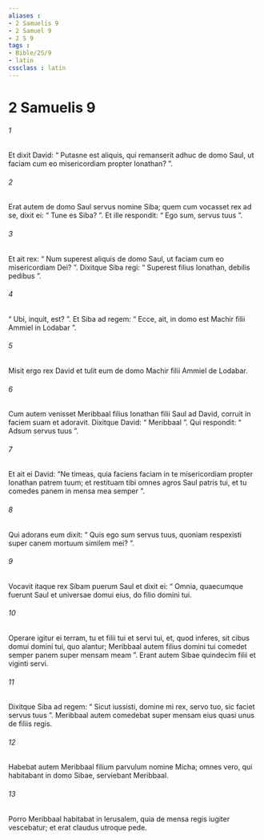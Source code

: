 ```yaml
---
aliases : 
- 2 Samuelis 9
- 2 Samuel 9
- 2 S 9
tags : 
- Bible/2S/9
- latin
cssclass : latin
---
```


# 2 Samuelis 9

###### 1
Et dixit David: “ Putasne est aliquis, qui remanserit adhuc de domo Saul, ut faciam cum eo misericordiam propter Ionathan? ”. 
###### 2
Erat autem de domo Saul servus nomine Siba; quem cum vocasset rex ad se, dixit ei: “ Tune es Siba? ”. Et ille respondit: “ Ego sum, servus tuus ”. 
###### 3
Et ait rex: “ Num superest aliquis de domo Saul, ut faciam cum eo misericordiam Dei? ”. Dixitque Siba regi: “ Superest filius Ionathan, debilis pedibus ”. 
###### 4
“ Ubi, inquit, est? ”. Et Siba ad regem: “ Ecce, ait, in domo est Machir filii Ammiel in Lodabar ”. 
###### 5
Misit ergo rex David et tulit eum de domo Machir filii Ammiel de Lodabar.
###### 6
Cum autem venisset Meribbaal filius Ionathan filii Saul ad David, corruit in faciem suam et adoravit. Dixitque David: “ Meribbaal ”. Qui respondit: “ Adsum servus tuus ”. 
###### 7
Et ait ei David: “Ne timeas, quia faciens faciam in te misericordiam propter Ionathan patrem tuum; et restituam tibi omnes agros Saul patris tui, et tu comedes panem in mensa mea semper ”. 
###### 8
Qui adorans eum dixit: “ Quis ego sum servus tuus, quoniam respexisti super canem mortuum similem mei? ”.
###### 9
Vocavit itaque rex Sibam puerum Saul et dixit ei: “ Omnia, quaecumque fuerunt Saul et universae domui eius, do filio domini tui. 
###### 10
Operare igitur ei terram, tu et filii tui et servi tui, et, quod inferes, sit cibus domui domini tui, quo alantur; Meribbaal autem filius domini tui comedet semper panem super mensam meam ”. Erant autem Sibae quindecim filii et viginti servi. 
###### 11
Dixitque Siba ad regem: “ Sicut iussisti, domine mi rex, servo tuo, sic faciet servus tuus ”. Meribbaal autem comedebat super mensam eius quasi unus de filiis regis. 
###### 12
Habebat autem Meribbaal filium parvulum nomine Micha; omnes vero, qui habitabant in domo Sibae, serviebant Meribbaal. 
###### 13
Porro Meribbaal habitabat in Ierusalem, quia de mensa regis iugiter vescebatur; et erat claudus utroque pede.
